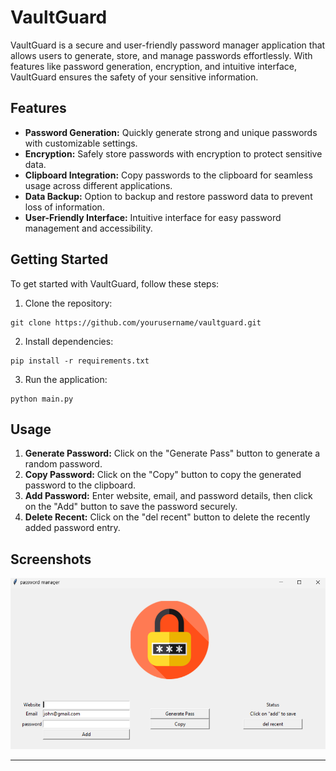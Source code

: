 # VaultGuard

VaultGuard is a secure and user-friendly password manager application that allows users to generate, store, and manage passwords effortlessly. With features like password generation, encryption, and intuitive interface, VaultGuard ensures the safety of your sensitive information.

## Features

- **Password Generation:** Quickly generate strong and unique passwords with customizable settings.
- **Encryption:** Safely store passwords with encryption to protect sensitive data.
- **Clipboard Integration:** Copy passwords to the clipboard for seamless usage across different applications.
- **Data Backup:** Option to backup and restore password data to prevent loss of information.
- **User-Friendly Interface:** Intuitive interface for easy password management and accessibility.

## Getting Started

To get started with VaultGuard, follow these steps:

1. Clone the repository:

```
git clone https://github.com/yourusername/vaultguard.git
```

2. Install dependencies:

```
pip install -r requirements.txt
```

3. Run the application:

```
python main.py
```

## Usage

1. **Generate Password:** Click on the "Generate Pass" button to generate a random password.
2. **Copy Password:** Click on the "Copy" button to copy the generated password to the clipboard.
3. **Add Password:** Enter website, email, and password details, then click on the "Add" button to save the password securely.
4. **Delete Recent:** Click on the "del recent" button to delete the recently added password entry.

## Screenshots

![Screenshot1](/screenshot_1.png)

---


